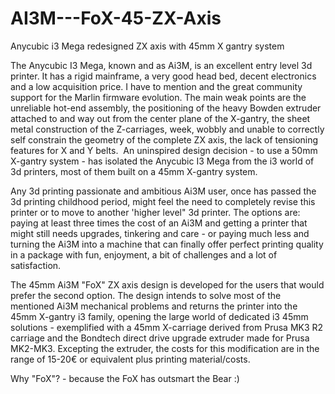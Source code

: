 # AI3M---FoX-45-ZX-Axis

Anycubic i3 Mega redesigned ZX axis with 45mm X gantry system

The Anycubic I3 Mega, known and as Ai3M, is an excellent entry level 3d printer. It has a rigid mainframe, a very good head bed, decent electronics and a low acquisition price. I have to mention and the great community support for the Marlin firmware evolution. The main weak points are the unreliable hot-end assembly, the positioning of the heavy Bowden extruder attached to and way out from the center plane of the X-gantry, the sheet metal construction of the Z-carriages, week, wobbly and unable to correctly self constrain the geometry of the complete ZX axis, the lack of tensioning features for X and Y belts.  An uninspired design decision - to use a 50mm X-gantry system - has isolated the Anycubic I3 Mega from the i3 world of 3d printers, most of them built on a 45mm X-gantry system.  

Any 3d printing passionate and ambitious Ai3M user, once has passed the 3d printing childhood period, might feel the need to completely revise this printer or to move to another 'higher level" 3d printer. The options are: paying at least three times the cost of an Ai3M and getting a printer that might still needs upgrades, tinkering and care - or paying much less and turning the Ai3M into a machine that can finally offer perfect printing quality in a package with fun, enjoyment, a bit of challenges and a lot of satisfaction. 

The 45mm Ai3M "FoX" ZX axis design is developed for the users that would prefer the second option. The design intends to solve most of the mentioned Ai3M mechanical problems and returns the printer into the 45mm X-gantry i3 family, opening the large world of dedicated i3 45mm solutions - exemplified with a 45mm X-carriage derived from Prusa MK3 R2 carriage and the Bondtech direct drive upgrade extruder made for Prusa MK2-MK3. Excepting the extruder, the costs for this modification are in the range of 15-20€ or equivalent plus printing material/costs.  

Why "FoX"? - because the FoX has outsmart the Bear :)
